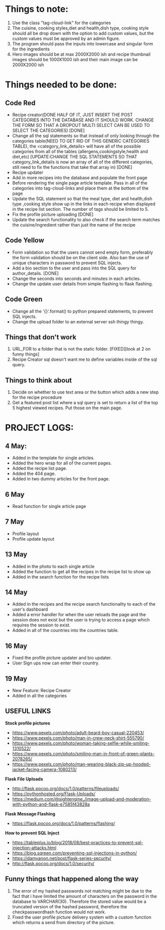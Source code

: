 # Things to note:
1. Use the class "tag-cloud-link" for the categories
2. The cuisine, cooking styles,diet and health,dish type, cooking style should all be drop down with the option to add custom values, but the custom values must be approved by an admin figure.
3. The program should pass the inputs into lowercase and singular form for the ingredients
4. Hero images should be at max 2000X2000 ish and recipe thumbnail images should be 1000X1000 ish and their main image can be 2000X2000 ish

# Things needed to be done:

## Code Red
- Recipe creator(DONE HALF OF IT, JUST INSERT THE POST CATEGORIES INTO THE DATABASE AND IT SHOULD WORK. CHANGE THE FORM SO THAT A DROPOUT MULTI SELECT CAN BE USED TO SELECT THE CATEGORIES) [DONE]
- Change all the sql statements so that instead of only looking through the categories table(NEED TO GET RID OF THIS GENERIC CATEGORIES TABLE), the <category_link_details> 
will have all of the possible categories from all of the tables (allergens,cookingstyle,health and diet,etc) [UPDATE:CHANGE THE SQL STATEMENTS SO THAT category_link_details is now an array of all of the different categories, 
still need to fix the functions that take that array in) [DONE] 
- Recipe updater
- Add in more recipes into the database and populate the front page
- Before rendering the single page article template. Pass in all of the categories into tag-cloud-links and place them at the bottom of the page
- Update the SQL statement so that the meal type, diet and health,dish type ,cooking style show up in the links in each recipe when displayed in the recipe list section. The number of tags should be limited to 5.
- Fix the profile picture uploading [DONE]
- Update the search functionality to also check if the search term matches the cuisine/ingredient rather than just the name of the recipe

## Code Yellow

 - Form validation so that the users cannot send empty form, preferably the form validation should be on the client side. Also ban the use of unique characters in password to prevent SQL injects.
 - Add a bio section to the user and pass into the SQL query for author_details. [DONE]
 - Change the seconds into seconds and minutes in each articles.
 - Change the update user details from simple flashing to flask flashing.

## Code Green

 - Change all the '{}'.format() to python prepared statements, to prevent SQL injects.
 - Change the upload folder to an external server ssh thingy thingy.


## Things that don't work
 1. URL_FOR to a folder that is not the static folder. [FIXED][look at 2 on funny things]
 2. Recipe Creator sql doesn't want me to define variables inside of the sql query.


## Things to think about

 1. Decide on whether to use text area or the button which adds a new step for the recipe procedure
 2. Get a featured post list where a sql query is set to return a list of the top 5 highest viewed recipes. Put those on the main page.

# PROJECT LOGS:
## 4 May:
- Added in the template for single articles.
- Added the hero wrap for all of the current pages.
- Added the recipe list page.
- Added the 404 page.
- Added in two dummy articles for the front page.

## 6 May
- Read function for single article page

## 7 May
- Profile layout
- Profile update layout

## 13 May
- Added in the photo to each single article
- Added the function to get all the recipes in the recipe list to show up
- Added in the search function for the recipe lists

## 14 May
- Added in the recipes and the recipe search functionality to each of the user's dashboard
- Added a error handler for when the user reloads the page and the session does not exist but the user is trying to access a page which requires the session to exist.
- Added in all of the countries into the countries table.

## 16 May
- Fixed the profile picture updater and bio updater.
- User Sign ups now can enter their country.

## 19 May
- New Feature: Recipe Creator
- Added in all the categories

## USEFUL LINKS
**Stock profile pictures**
- https://www.pexels.com/photo/adult-beard-boy-casual-220453/
- https://www.pexels.com/photo/man-in-crew-neck-shirt-555790/
- https://www.pexels.com/photo/woman-taking-selfie-while-smiling-1310522/
- https://www.pexels.com/photo/smiling-man-in-front-of-green-plants-2078265/
- https://www.pexels.com/photo/man-wearing-black-zip-up-hooded-jacket-facing-camera-1080213/

**Flask File Uploads**
- http://flask.pocoo.org/docs/1.0/patterns/fileuploads/
- https://pythonhosted.org/Flask-Uploads/
- https://medium.com/@sightengine_/image-upload-and-moderation-with-python-and-flask-e7585f43828a

**Flask Message Flashing**
- https://flask.pocoo.org/docs/1.0/patterns/flashing/

**How to prevent SQL Inject**
- https://tableplus.io/blog/2018/08/best-practices-to-prevent-sql-injection-attacks.html
- https://blog.sqreen.com/preventing-sql-injections-in-python/
- https://damyanon.net/post/flask-series-security/
- http://flask.pocoo.org/docs/1.0/security/

## Funny things that happened along the way
1. The error of my hashed passwords not matching might be due to the fact that i have limited the amount of characters on the 
password in the database to VARCHAR(30). Therefore the stored value would be a truncated version of the hashed password,
therefore the checkpasswordhash function would not work.
2. Fixed the user profile picture delivery system with a custom function which returns a send from directory of the picture.
